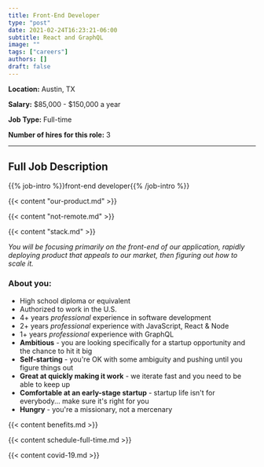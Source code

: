```yaml
---
title: Front-End Developer
type: "post"
date: 2021-02-24T16:23:21-06:00
subtitle: React and GraphQL
image: ""
tags: ["careers"]
authors: []
draft: false
---
```


**Location:** Austin, TX

**Salary:** $85,000 - $150,000 a year

**Job Type:** Full-time

**Number of hires for this role:** 3

---

## Full Job Description

{{% job-intro %}}front-end developer{{% /job-intro %}}

{{< content "our-product.md" >}}

{{< content "not-remote.md" >}}

{{< content "stack.md" >}}

*You will be focusing primarily on the front-end of our application, rapidly deploying product that appeals to our market, then figuring out how to scale it.*

### About you:
- High school diploma or equivalent
- Authorized to work in the U.S.
- 4+ years *professional* experience in software development
- 2+ years *professional* experience with JavaScript, React & Node
- 1+ years *professional* experience with GraphQL
- **Ambitious** - you are looking specifically for a startup opportunity and the chance to hit it big
- **Self-starting** - you're OK with some ambiguity and pushing until you figure things out
- **Great at quickly making it work** - we iterate fast and you need to be able to keep up
- **Comfortable at an early-stage startup** - startup life isn't for everybody... make sure it's right for you
- **Hungry** - you're a missionary, not a mercenary

{{< content benefits.md >}}

{{< content schedule-full-time.md >}}

{{< content covid-19.md >}}

